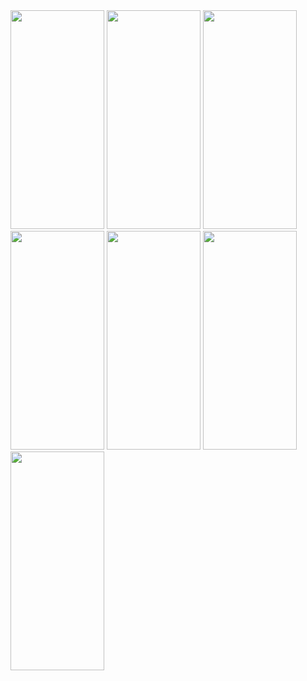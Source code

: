 <img src="home.jpeg" height="350" width="150">
<img src="surfer_list.jpeg" height="350" width="150">
<img src="creation_surfer.jpeg" height="350" width="150">
<img src="hit_list.jpeg" height="350" width="150">
<img src="creation_hit.jpeg" height="350" width="150">
<img src="creation_score.jpeg" height="350" width="150">
<img src="winner.jpeg" height="350" width="150">
